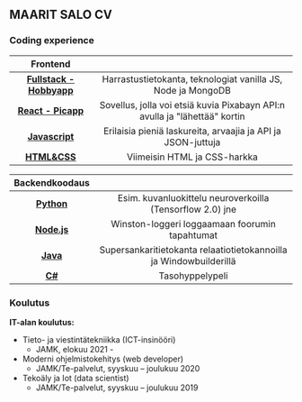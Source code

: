 ## MAARIT SALO CV


### Coding experience

|  **Frontend** |                              | 
|:-------------:|:------:|
|  [**Fullstack - Hobbyapp**](https://github.com/vihervirveli/Fullstack-HobbyApp) | Harrastustietokanta, teknologiat vanilla JS, Node ja MongoDB |
|  [**React - Picapp**](https://github.com/vihervirveli/pic-app) | Sovellus, jolla voi etsiä kuvia Pixabayn API:n avulla ja "lähettää" kortin    |
|  [**Javascript**](https://github.com/vihervirveli/portfolio/tree/master/Javascript)| Erilaisia pieniä laskureita, arvaajia ja API ja JSON-juttuja |
| [**HTML&CSS**](https://github.com/vihervirveli/portfolio/tree/master/HTMLjaCSS)  | Viimeisin HTML ja CSS-harkka|   





|  Backendkoodaus    |                                    | 
|:-------------:|:---------:|
| [**Python**](https://github.com/vihervirveli/portfolio/tree/master/AI_and_Python)| Esim. kuvanluokittelu neuroverkoilla (Tensorflow 2.0) jne |
|  [**Node.js**](https://github.com/vihervirveli/WiableNode/blob/master/routes/api/articles.js)| Winston-loggeri loggaamaan foorumin tapahtumat |
| [**Java**](https://github.com/vihervirveli/portfolio/tree/master/Java)| Supersankaritietokanta relaatiotietokannoilla ja Windowbuilderillä |
| [**C#**](https://github.com/vihervirveli/portfolio/tree/master/C%23)  | Tasohyppelypeli |

### Koulutus

**IT-alan koulutus:** 

* Tieto- ja viestintätekniikka (ICT-insinööri)
    * JAMK, elokuu 2021 -
* Moderni ohjelmistokehitys (web developer)
    * JAMK/Te-palvelut, syyskuu – joulukuu 2020  
* Tekoäly ja Iot (data scientist)
    * JAMK/Te-palvelut, syyskuu – joulukuu 2019
